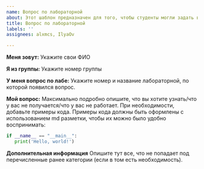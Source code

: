 ```yaml
---
name: Вопрос по лабораторной
about: Этот шаблон предназначен для того, чтобы студенты могли задать вопрос по лабораторной
title: Вопрос по лабораторной
labels: ''
assignees: alxmcs, IlyaOv

---
```


**Меня зовут:**
Укажите свои ФИО

**Я из группы:**
Укажите номер группы

**У меня вопрос по лабе:**
Укажите номер и название лабораторной, по которой появился вопрос.

**Мой вопрос:**
Максимально подробно опишите, что вы хотите узнать/что у вас не получается/что у вас не работает. При необходимости, добавьте примеры кода. Примеры кода должны быть оформлены с использованием md разметки, чтобы их можно было удобно  воспринимать:

```py
if __name__ == "__main__":
   print('Hello, world!')
```

**Дополнительная информация**
Опишите тут все, что не попадает под перечисленные ранее категории (если в том есть необходимость).